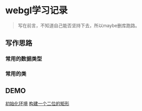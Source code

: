 # webgl学习记录

> 写在前言，不知道自己能否坚持下去，所以maybe删库跑路。

## 写作思路

### 常用的数据类型

### 常用的类

## DEMO

[初始化环境](./Step0.md)
[构建一个二位的矩形](./Step2.md)